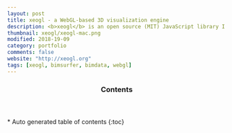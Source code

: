 ```yaml
---
layout: post
title: xeogl - a WebGL-based 3D visualization engine 
description: <b>xeogl</b> is an open source (MIT) JavaScript library I wrote from for 3D model visualization on WebGL, based on lessons learned from SceneJS.
thumbnail: xeogl/xeogl-mac.png
modified: 2018-19-09
category: portfolio
comments: false
website: "http://xeogl.org"
tags: [xeogl, bimsurfer, bimdata, webgl]
---
```


<section id="table-of-contents" class="toc">
  <header>
    <h3>Contents</h3>
  </header>
<div id="drawer" markdown="1">
*  Auto generated table of contents
{:toc}
</div>
</section><!-- /#table-of-contents -->



